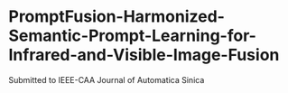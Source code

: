 # PromptFusion-Harmonized-Semantic-Prompt-Learning-for-Infrared-and-Visible-Image-Fusion
Submitted to IEEE-CAA Journal of Automatica Sinica
